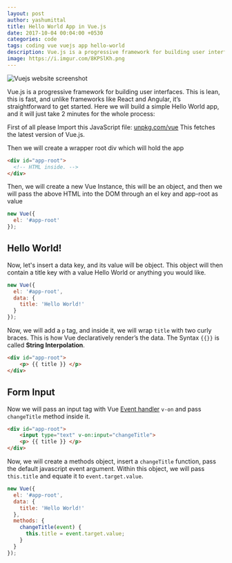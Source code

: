 ```yaml
---
layout: post
author: yashumittal
title: Hello World App in Vue.js
date: 2017-10-04 00:04:00 +0530
categories: code
tags: coding vue vuejs app hello-world
description: Vue.js is a progressive framework for building user interfaces. This is lean, this is fast, and unlike frameworks like React and Angular,
image: https://i.imgur.com/8KPSlKh.png
---
```


![Vuejs website screenshot](https://i.imgur.com/FZZxhHj.png)

Vue.js is a progressive framework for building user interfaces. This is lean, this is fast, and unlike frameworks like React and Angular, it’s straightforward to get started. Here we will build a simple Hello World app, and it will just take 2 minutes for the whole process:

First of all please Import this JavaScript file: [unpkg.com/vue](https://unpkg.com/vue)
This fetches the latest version of Vue.js.

Then we will create a wrapper root div which will hold the app

```html
<div id="app-root">
  <!-- HTML inside. -->
</div>
```

Then, we will create a new Vue Instance, this will be an object, and then we will pass the above HTML into the DOM through an el key and app-root as value

```js
new Vue({
  el: '#app-root'
});
```

## Hello World!

Now, let's insert a data key, and its value will be object. This object will then contain a title key with a value Hello World or anything you would like.

```js
new Vue({
  el: '#app-root',
  data: {
    title: 'Hello World!'
  }
});
```

Now, we will add a `p` tag, and inside it, we will wrap `title` with two curly braces. This is how Vue declaratively render’s the data. The Syntax `{{}}` is called **String Interpolation**.

```html
<div id="app-root">
    <p> {{ title }} </p>
</div>
```

## Form Input

Now we will pass an input tag with Vue [Event handler](https://vuejs.org/v2/guide/events.html) `v-on` and pass `changeTitle` method inside it.

```html
<div id="app-root">
    <input type="text" v-on:input="changeTitle">
    <p> {{ title }} </p>
</div>
```

Now, we will create a methods object, insert a `changeTitle` function, pass the default javascript event argument. Within this object, we will pass `this.title` and equate it to `event.target.value`.

```js
new Vue({
  el: '#app-root',
  data: {
    title: 'Hello World!'
  },
  methods: {
    changeTitle(event) {
      this.title = event.target.value;
    }
  }
});
```
